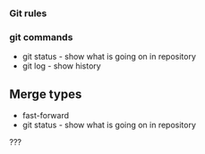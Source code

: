 ### Git rules 

### git commands

- git status - show what is going on in repository
- git log - show history

## Merge types 

- fast-forward
- git status - show what is going on in repository


???
